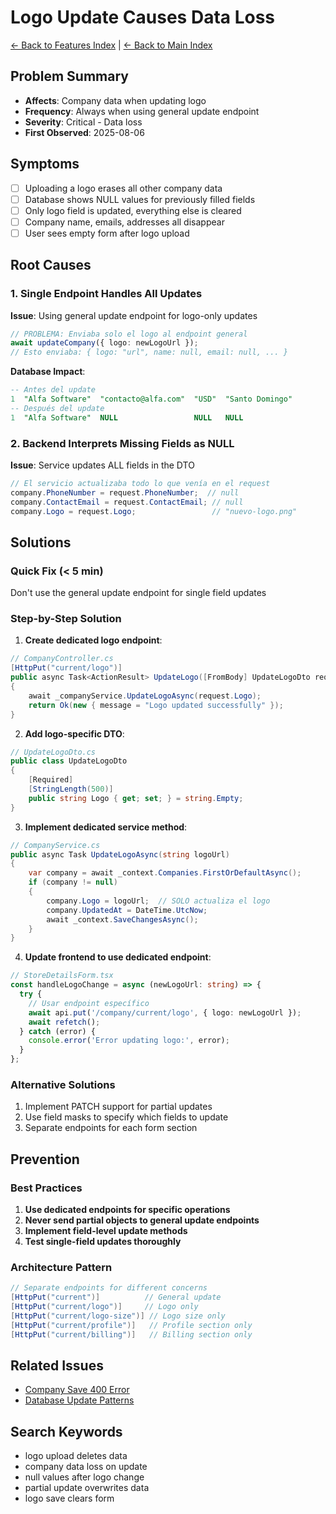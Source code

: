 # Logo Update Causes Data Loss

[← Back to Features Index](./features-00-index.md) | [← Back to Main Index](../00-troubleshooting-index.md)

## Problem Summary
- **Affects**: Company data when updating logo
- **Frequency**: Always when using general update endpoint
- **Severity**: Critical - Data loss
- **First Observed**: 2025-08-06

## Symptoms
- [ ] Uploading a logo erases all other company data
- [ ] Database shows NULL values for previously filled fields
- [ ] Only logo field is updated, everything else is cleared
- [ ] Company name, emails, addresses all disappear
- [ ] User sees empty form after logo upload

## Root Causes

### 1. Single Endpoint Handles All Updates
**Issue**: Using general update endpoint for logo-only updates
```typescript
// PROBLEMA: Enviaba solo el logo al endpoint general
await updateCompany({ logo: newLogoUrl });
// Esto enviaba: { logo: "url", name: null, email: null, ... }
```

**Database Impact**:
```sql
-- Antes del update
1  "Alfa Software"  "contacto@alfa.com"  "USD"  "Santo Domingo"
-- Después del update  
1  "Alfa Software"  NULL                 NULL   NULL
```

### 2. Backend Interprets Missing Fields as NULL
**Issue**: Service updates ALL fields in the DTO
```csharp
// El servicio actualizaba todo lo que venía en el request
company.PhoneNumber = request.PhoneNumber;  // null
company.ContactEmail = request.ContactEmail; // null
company.Logo = request.Logo;                 // "nuevo-logo.png"
```

## Solutions

### Quick Fix (< 5 min)
Don't use the general update endpoint for single field updates

### Step-by-Step Solution

1. **Create dedicated logo endpoint**:
```csharp
// CompanyController.cs
[HttpPut("current/logo")]
public async Task<ActionResult> UpdateLogo([FromBody] UpdateLogoDto request)
{
    await _companyService.UpdateLogoAsync(request.Logo);
    return Ok(new { message = "Logo updated successfully" });
}
```

2. **Add logo-specific DTO**:
```csharp
// UpdateLogoDto.cs
public class UpdateLogoDto
{
    [Required]
    [StringLength(500)]
    public string Logo { get; set; } = string.Empty;
}
```

3. **Implement dedicated service method**:
```csharp
// CompanyService.cs
public async Task UpdateLogoAsync(string logoUrl)
{
    var company = await _context.Companies.FirstOrDefaultAsync();
    if (company != null)
    {
        company.Logo = logoUrl;  // SOLO actualiza el logo
        company.UpdatedAt = DateTime.UtcNow;
        await _context.SaveChangesAsync();
    }
}
```

4. **Update frontend to use dedicated endpoint**:
```typescript
// StoreDetailsForm.tsx
const handleLogoChange = async (newLogoUrl: string) => {
  try {
    // Usar endpoint específico
    await api.put('/company/current/logo', { logo: newLogoUrl });
    await refetch();
  } catch (error) {
    console.error('Error updating logo:', error);
  }
};
```

### Alternative Solutions
1. Implement PATCH support for partial updates
2. Use field masks to specify which fields to update
3. Separate endpoints for each form section

## Prevention

### Best Practices
1. **Use dedicated endpoints for specific operations**
2. **Never send partial objects to general update endpoints**
3. **Implement field-level update methods**
4. **Test single-field updates thoroughly**

### Architecture Pattern
```csharp
// Separate endpoints for different concerns
[HttpPut("current")]          // General update
[HttpPut("current/logo")]     // Logo only
[HttpPut("current/logo-size")] // Logo size only
[HttpPut("current/profile")]   // Profile section only
[HttpPut("current/billing")]   // Billing section only
```

## Related Issues
- [Company Save 400 Error](./features-06-company-save-400-error.md)
- [Database Update Patterns](../database/database-01-update-patterns.md)

## Search Keywords
- logo upload deletes data
- company data loss on update
- null values after logo change
- partial update overwrites data
- logo save clears form